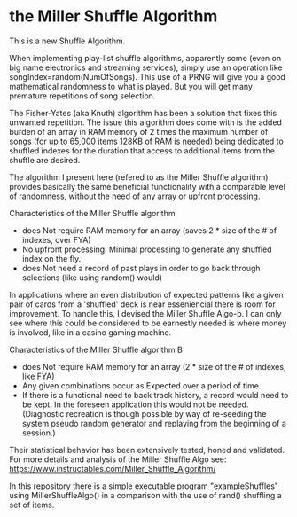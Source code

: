 #  the Miller Shuffle Algorithm

This is a new Shuffle Algorithm.

When implementing play-list shuffle algorithms, apparently some (even on big name electronics and streaming services), simply use an operation like songIndex=random(NumOfSongs). This use of a PRNG will give you a good mathematical randomness to what is played. But you will get many premature repetitions of song selection.

The Fisher-Yates (aka Knuth) algorithm has been a solution that fixes this unwanted repetition. The issue this algorithm does come with is the added burden of an array in RAM memory of 2 times the maximum number of songs (for up to 65,000 items 128KB of RAM is needed) being dedicated to shuffled indexes for the duration that access to additional items from the shuffle are desired.

The algorithm I present here (refered to as the Miller Shuffle algorithm) provides basically the same beneficial functionality with a comparable level of randomness, without the need of any array or upfront processing.

Characteristics of the Miller Shuffle algorithm
  * does Not require RAM memory for an array (saves 2 * size of the # of indexes, over FYA)
  * No upfront processing. Minimal processing to generate any shuffled index on the fly.
  * does Not need a record of past plays in order to go back through selections (like using random() would)

In applications where an even distribution of expected patterns like a given pair of cards from a 'shuffled' deck is near esseniencial there is room for improvement. To handle this, I devised the Miller Shuffle Algo-b. I can only see where this could be considered to be earnestly needed is where money is involved, like in a casino gaming machine.

Characteristics of the Miller Shuffle algorithm B
  * does Not require RAM memory for an array (2 * size of the # of indexes, like FYA)
  * Any given combinations occur as Expected over a period of time.
  * If there is a functional need to back track history, a record would need to be kept. In the foreseen application this would not be needed. (Diagnostic recreation is though possible by way of re-seeding the system pseudo random generator and replaying from the beginning of a session.)

Their statistical behavior has been extensively tested, honed and validated.
For more details and analysis of the Miller Shuffle Algo see:
https://www.instructables.com/Miller_Shuffle_Algorithm/

In this repository there is a simple executable program "exampleShuffles" using MillerShuffleAlgo() in a comparison with the use of rand() shuffling a set of items.
